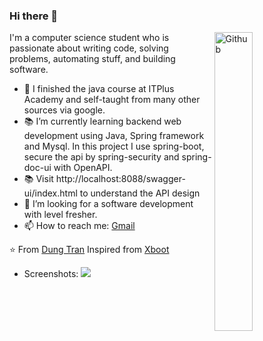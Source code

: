 ### Hi there 👋

<img width="35%" align="right" alt="Github" src="https://user-images.githubusercontent.com/48678280/88862734-4903af80-d201-11ea-968b-9c939d88a37c.gif" />

I'm a computer science student who is passionate about writing code, solving problems, automating stuff, and building software.

- 🔭 I finished the java course at ITPlus Academy and self-taught from many other sources via google.
- 📚 I’m currently learning  backend web development using Java, Spring framework and Mysql. In this project I use spring-boot, secure the api by spring-security and spring-doc-ui with OpenAPI.
- 📚 Visit http://localhost:8088/swagger-ui/index.html to understand the API design
- 👯 I’m looking for a software development with level fresher.
- 📫 How to reach me: [Gmail](mailto:dung.hsdtnt@gmail.com)

⭐️ From [Dung Tran](https://github.com/dung-tv)
Inspired from [Xboot](https://github.com/Exrick/xboot)

- Screenshots:
![](./screenshots/swagger.png)
